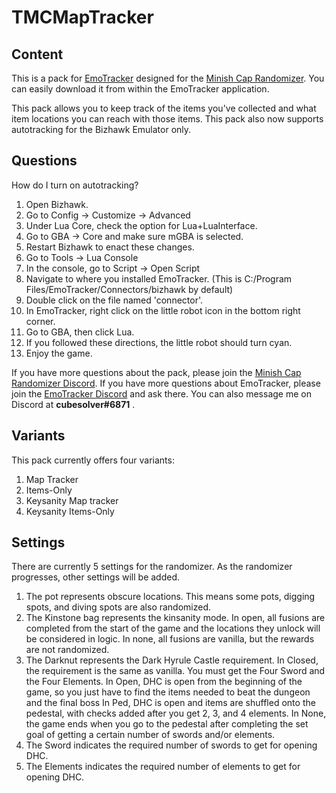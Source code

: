 # TMCMapTracker

## Content

This is a pack for [EmoTracker](https://emotracker.net/) designed for the [Minish Cap Randomizer](https://rando.minishmaker.com/).
You can easily download it from within the EmoTracker application.

This pack allows you to keep track of the items you've collected and what item locations you can reach with those items.
This pack also now supports autotracking for the Bizhawk Emulator only.

## Questions

How do I turn on autotracking?
1. Open Bizhawk.
2. Go to Config -> Customize -> Advanced
3. Under Lua Core, check the option for Lua+LuaInterface.
4. Go to GBA -> Core and make sure mGBA is selected.
5. Restart Bizhawk to enact these changes.
6. Go to Tools -> Lua Console
7. In the console, go to Script -> Open Script
8. Navigate to where you installed EmoTracker.
  (This is C:/Program Files/EmoTracker/Connectors/bizhawk by default)
9. Double click on the file named 'connector'.
10. In EmoTracker, right click on the little robot icon in the bottom right corner.
11. Go to GBA, then click Lua.
12. If you followed these directions, the little robot should turn cyan.
13. Enjoy the game.

If you have more questions about the pack, please join the [Minish Cap Randomizer Discord](https://discord.gg/nCwuNSz).
If you have more questions about EmoTracker, please join the [EmoTracker Discord](https://emotracker.net/community/) and ask there.
You can also message me on Discord at __cubesolver#6871__ .

## Variants

This pack currently offers four variants:
1. Map Tracker
2. Items-Only
3. Keysanity Map tracker
4. Keysanity Items-Only

## Settings

There are currently 5 settings for the randomizer. As the randomizer progresses, other settings will be added.

1. The pot represents obscure locations. This means some pots, digging spots, and diving spots are also randomized.
2. The Kinstone bag represents the kinsanity mode. In open, all fusions are completed from the start of the game and the locations they unlock will be considered in logic. In none, all fusions are vanilla, but the rewards are not randomized.
3. The Darknut represents the Dark Hyrule Castle requirement. In Closed, the requirement is the same as vanilla. You must get the Four Sword and the Four Elements. In Open, DHC is open from the beginning of the game, so you just have to find the items needed to beat the dungeon and the final boss In Ped, DHC is open and items are shuffled onto the pedestal, with checks added after you get 2, 3, and 4 elements. In None, the game ends when you go to the pedestal after completing the set goal of getting a certain number of swords and/or elements.
4. The Sword indicates the required number of swords to get for opening DHC.
5. The Elements indicates the required number of elements to get for opening DHC.
